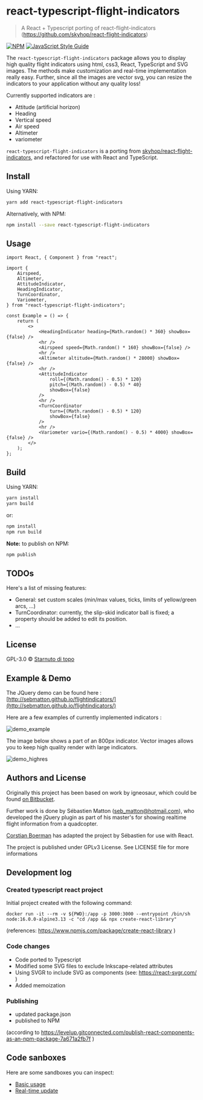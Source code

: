 # react-typescript-flight-indicators

> A React + Typescript porting of react-flight-indicators (https://github.com/skyhop/react-flight-indicators)

[![NPM](https://img.shields.io/npm/v/react-typescript-flight-indicators.svg)](https://www.npmjs.com/package/react-typescript-flight-indicators) [![JavaScript Style Guide](https://img.shields.io/badge/code_style-standard-brightgreen.svg)](https://standardjs.com)

The `react-typescript-flight-indicators` package allows you to display high quality flight indicators using html, css3, React, TypeScript and SVG images.
The methods make customization and real-time implementation really easy.
Further, since all the images are vector svg, you can resize the indicators to your application without any quality loss!

Currently supported indicators are :

-   Attitude (artificial horizon)
-   Heading
-   Vertical speed
-   Air speed
-   Altimeter
-   variometer

`react-typescript-flight-indicators` is a porting from [skyhop/react-flight-indicators](https://github.com/skyhop/react-flight-indicators), and refactored for use with React and TypeScript.

## Install

Using YARN:

```bash
yarn add react-typescript-flight-indicators
```

Alternatively, with NPM:

```bash
npm install --save react-typescript-flight-indicators
```

## Usage

```tsx
import React, { Component } from "react";

import {
    Airspeed,
    Altimeter,
    AttitudeIndicator,
    HeadingIndicator,
    TurnCoordinator,
    Variometer,
} from "react-typescript-flight-indicators";

const Example = () => {
    return (
        <>
            <HeadingIndicator heading={Math.random() * 360} showBox={false} />
            <hr />
            <Airspeed speed={Math.random() * 160} showBox={false} />
            <hr />
            <Altimeter altitude={Math.random() * 28000} showBox={false} />
            <hr />
            <AttitudeIndicator
                roll={(Math.random() - 0.5) * 120}
                pitch={(Math.random() - 0.5) * 40}
                showBox={false}
            />
            <hr />
            <TurnCoordinator
                turn={(Math.random() - 0.5) * 120}
                showBox={false}
            />
            <hr />
            <Variometer vario={(Math.random() - 0.5) * 4000} showBox={false} />
        </>
    );
};
```

## Build

Using YARN:

```bash
yarn install
yarn build
```

or:

```bash
npm install
npm run build
```

**Note:** to publish on NPM:

```bash
npm publish
```

## TODOs

Here's a list of missing features:

-   General: set custom scales (min/max values, ticks, limits of yellow/green arcs, ...)
-   TurnCoordinator: currently, the slip-skid indicator ball is fixed; a property should be added to edit its position.
-   ...

## License

GPL-3.0 © [Starnuto di topo](https://github.com/starnutoditopo)

## Example & Demo

The JQuery demo can be found here : [http://sebmatton.github.io/flightindicators/](http://sebmatton.github.io/flightindicators/)

Here are a few examples of currently implemented indicators :

![demo_example](documentation/example.png "Indicator examples")

The image below shows a part of an 800px indicator. Vector images allows you to keep high quality render with large indicators.

![demo_highres](documentation/example_highres.png "High resolution indicator")

## Authors and License

Originally this project has been based on work by igneosaur, which could be found [on Bitbucket](https://bitbucket.org/igneosaur/attitude-indicator).

Further work is done by Sébastien Matton (seb_matton@hotmail.com), who developed the jQuery plugin as part of his master's for showing realtime flight information from a quadcopter.

[Corstian Boerman](https://corstianboerman.com) has adapted the project by Sébastien for use with React.

The project is published under GPLv3 License. See LICENSE file for more informations

## Development log

### Created typescript react project

Initial project created with the following command:

    docker run -it --rm -v ${PWD}:/app -p 3000:3000 --entrypoint /bin/sh node:16.0.0-alpine3.13 -c "cd /app && npx create-react-library"

(references: https://www.npmjs.com/package/create-react-library )

### Code changes

-   Code ported to Typescript
-   Modified some SVG files to exclude Inkscape-related attributes
-   Using SVGR to include SVG as components (see: https://react-svgr.com/ )
-   Added memoization

### Publishing

-   updated package.json
-   published to NPM

(according to https://levelup.gitconnected.com/publish-react-components-as-an-npm-package-7a671a2fb7f )

## Code sanboxes

Here are some sandboxes you can inspect:

- [Basic usage](https://codesandbox.io/s/8yq47)
- [Real-time update](https://codesandbox.io/s/7wwfs)
